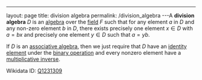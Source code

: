 ---
 layout: page
 title: division algebra
 permalink: /division_algebra
---A **division algebra** $D$  is an [algebra](https://defsmath.github.io/DefsMath/algebra_over_a_field) over the [field](https://defsmath.github.io/DefsMath/field) $F$ such that for any element $a$ in $D$ and any non-zero element $b$ in $D$, there exists precisely one element $x\in D$ with $a=bx$ and precisely one element $y \in D$ such that $a=yb$.

If $D$ is an [associative algebra](https://defsmath.github.io/DefsMath/associative_algebra), then we just require that $D$ have an [identity element](https://defsmath.github.io/DefsMath/identity_element) under the [binary operation](https://defsmath.github.io/DefsMath/binary_operation) and every nonzero element have a [multiplicative inverse](https://defsmath.github.io/DefsMath/inverse_element).

Wikidata ID: [Q1231309](https://www.wikidata.org/wiki/Q1231309)